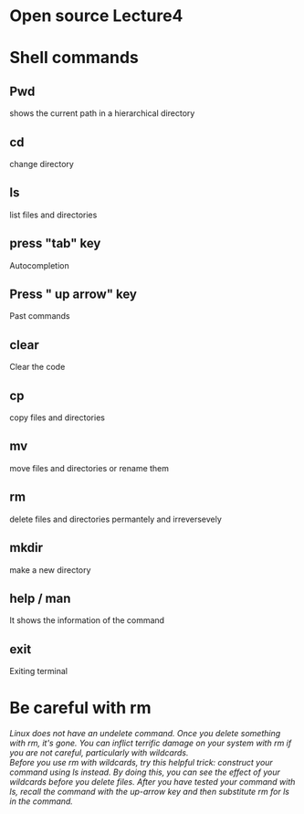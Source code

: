 # Open source Lecture4 #
# Shell commands #
## Pwd  </br>
shows the current path in a hierarchical directory</br>
## cd  </br>
change directory</br>
## ls  </br>
list files and directories</br>
## press "tab" key </br>
Autocompletion</br>
## Press " up arrow" key </br> 
Past commands</br>
## clear </br>
Clear the code</br>
## cp </br>
copy files and directories</br>
## mv</br>
move files and directories or rename them</br>
## rm </br>
delete files and directories permantely and irreversevely</br>
## mkdir </br>
make a new directory</br>
## help / man </br>
It shows the information of the command</br>
## exit </br>
Exiting terminal</br>

# Be careful with rm #
*Linux does not have an undelete command. Once you delete something with rm, it's gone. You can inflict terrific damage on your system with rm if you are not careful, particularly with wildcards.</br>
Before you use rm with wildcards, try this helpful trick: construct your command using ls instead. By doing this, you can see the effect of your wildcards before you delete files. After you have tested your command with ls, recall the command with the up-arrow key and then substitute rm for ls in the command.*

